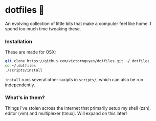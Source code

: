 # dotfiles 🏡

An evolving collection of little bits that make a computer feel like home. I spend too much time tweaking these.

### Installation
These are made for OSX:

```sh
git clone https://github.com/victornguyen/dotfiles.git ~/.dotfiles
cd ~/.dotfiles
./scripts/install
```

`install` runs several other scripts in `scripts/`, which can also be run independently.

### What's in them?
Things I've stolen across the Internet that primarily setup my shell (zsh), editor (vim) and multiplexer (tmux). Will expand on this later!
